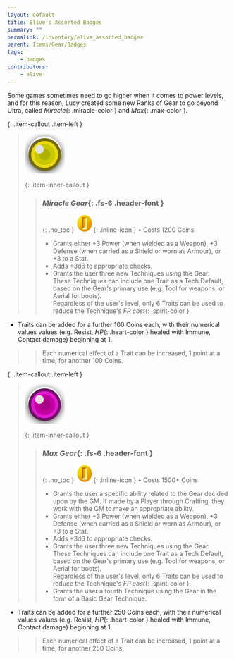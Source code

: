 ```yaml
---
layout: default
title: Elive's Assorted Badges
summary: ""
permalink: /inventory/elive_assorted_badges
parent: Items/Gear/Badges
tags:
    - badges
contributors:
    - elive
---
```


Some games sometimes need to go higher when it comes to power levels, and for this reason, Lucy created some new Ranks of Gear to go beyond Ultra, called *Miracle*{: .miracle-color } and *Max*{: .max-color }.  

{: .item-callout .item-left }
> ![](../assets/images/misc/ranks/miracle.png)
>
> {: .item-inner-callout }
> > ### *Miracle Gear*{: .fs-6 .header-font }  
> > {: .no_toc }
> > ![](assets/images/icons/coin-small.png){: .inline-icon } • Costs 1200 Coins
> >
> > - Grants either +3 Power (when wielded as a Weapon), +3 Defense (when carried as a Shield or worn as Armour), or +3 to a Stat.
> > - Adds +3d6 to appropriate checks.
> > - Grants the user three new Techniques using the Gear.  
> > These Techniques can include one Trait as a Tech Default, based on the Gear's primary use (e.g. Tool for weapons, or Aerial for boots).  
> > Regardless of the user's level, only 6 Traits can be used to reduce the Technique's *FP cost*{: .spirit-color }.
- Traits can be added for a further 100 Coins each, with their numerical values values (e.g. Resist, *HP*{: .heart-color } healed with Immune, Contact damage) beginning at 1.  
> > Each numerical effect of a Trait can be increased, 1 point at a time, for another 100 Coins.

{: .item-callout .item-left }
> ![](../assets/images/misc/ranks/max.png)
>
> {: .item-inner-callout }
> > ### *Max Gear*{: .fs-6 .header-font }  
> > {: .no_toc }
> > ![](assets/images/icons/coin-small.png){: .inline-icon } • Costs 1500+ Coins
> >
> > - Grants the user a specific ability related to the Gear decided upon by the GM. If made by a Player through Crafting, they work with the GM to make an appropriate ability.
> > - Grants either +3 Power (when wielded as a Weapon), +3 Defense (when carried as a Shield or worn as Armour), or +3 to a Stat.
> > - Adds +3d6 to appropriate checks.
> > - Grants the user three new Techniques using the Gear.  
> > These Techniques can include one Trait as a Tech Default, based on the Gear's primary use (e.g. Tool for weapons, or Aerial for boots).  
> > Regardless of the user's level, only 6 Traits can be used to reduce the Technique's *FP cost*{: .spirit-color }.
> > - Grants the user a fourth Technique using the Gear in the form of a Basic Gear Technique.
- Traits can be added for a further 250 Coins each, with their numerical values values (e.g. Resist, *HP*{: .heart-color } healed with Immune, Contact damage) beginning at 1.  
> > Each numerical effect of a Trait can be increased, 1 point at a time, for another 250 Coins.